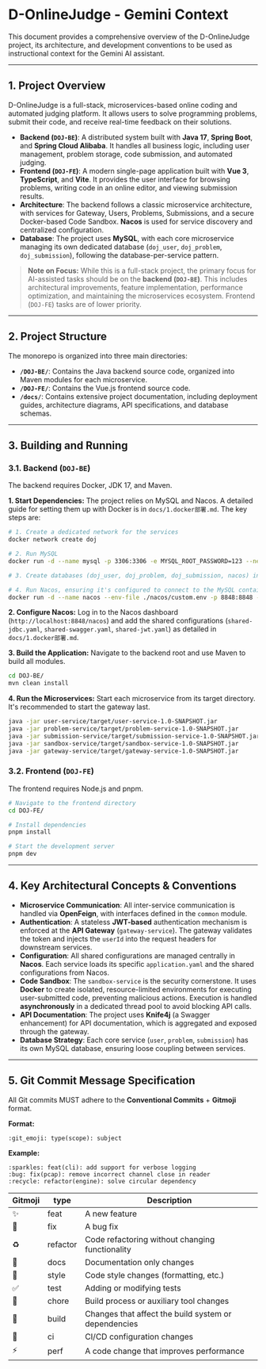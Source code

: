# D-OnlineJudge - Gemini Context

This document provides a comprehensive overview of the D-OnlineJudge project, its architecture, and development conventions to be used as instructional context for the Gemini AI assistant.

---

## 1. Project Overview

D-OnlineJudge is a full-stack, microservices-based online coding and automated judging platform. It allows users to solve programming problems, submit their code, and receive real-time feedback on their solutions.

- **Backend (`DOJ-BE`)**: A distributed system built with **Java 17**, **Spring Boot**, and **Spring Cloud Alibaba**. It handles all business logic, including user management, problem storage, code submission, and automated judging.
- **Frontend (`DOJ-FE`)**: A modern single-page application built with **Vue 3**, **TypeScript**, and **Vite**. It provides the user interface for browsing problems, writing code in an online editor, and viewing submission results.
- **Architecture**: The backend follows a classic microservice architecture, with services for Gateway, Users, Problems, Submissions, and a secure Docker-based Code Sandbox. **Nacos** is used for service discovery and centralized configuration.
- **Database**: The project uses **MySQL**, with each core microservice managing its own dedicated database (`doj_user`, `doj_problem`, `doj_submission`), following the database-per-service pattern.

> **Note on Focus:** While this is a full-stack project, the primary focus for AI-assisted tasks should be on the **backend (`DOJ-BE`)**. This includes architectural improvements, feature implementation, performance optimization, and maintaining the microservices ecosystem. Frontend (`DOJ-FE`) tasks are of lower priority.

---

## 2. Project Structure

The monorepo is organized into three main directories:

- **`/DOJ-BE/`**: Contains the Java backend source code, organized into Maven modules for each microservice.
- **`/DOJ-FE/`**: Contains the Vue.js frontend source code.
- **`/docs/`**: Contains extensive project documentation, including deployment guides, architecture diagrams, API specifications, and database schemas.

---

## 3. Building and Running

### 3.1. Backend (`DOJ-BE`)

The backend requires Docker, JDK 17, and Maven.

**1. Start Dependencies:**
The project relies on MySQL and Nacos. A detailed guide for setting them up with Docker is in `docs/1.docker部署.md`. The key steps are:
```sh
# 1. Create a dedicated network for the services
docker network create doj

# 2. Run MySQL
docker run -d --name mysql -p 3306:3306 -e MYSQL_ROOT_PASSWORD=123 --network doj mysql:8.0.23

# 3. Create databases (doj_user, doj_problem, doj_submission, nacos) inside the MySQL container.

# 4. Run Nacos, ensuring it's configured to connect to the MySQL container on the 'doj' network.
docker run -d --name nacos --env-file ./nacos/custom.env -p 8848:8848 --network doj nacos/nacos-server:v2.5.1-slim
```

**2. Configure Nacos:**
Log in to the Nacos dashboard (`http://localhost:8848/nacos`) and add the shared configurations (`shared-jdbc.yaml`, `shared-swagger.yaml`, `shared-jwt.yaml`) as detailed in `docs/1.docker部署.md`.

**3. Build the Application:**
Navigate to the backend root and use Maven to build all modules.
```sh
cd DOJ-BE/
mvn clean install
```

**4. Run the Microservices:**
Start each microservice from its target directory. It's recommended to start the gateway last.
```sh
java -jar user-service/target/user-service-1.0-SNAPSHOT.jar
java -jar problem-service/target/problem-service-1.0-SNAPSHOT.jar
java -jar submission-service/target/submission-service-1.0-SNAPSHOT.jar
java -jar sandbox-service/target/sandbox-service-1.0-SNAPSHOT.jar
java -jar gateway-service/target/gateway-service-1.0-SNAPSHOT.jar
```

### 3.2. Frontend (`DOJ-FE`)

The frontend requires Node.js and pnpm.

```sh
# Navigate to the frontend directory
cd DOJ-FE/

# Install dependencies
pnpm install

# Start the development server
pnpm dev
```

---

## 4. Key Architectural Concepts & Conventions

- **Microservice Communication**: All inter-service communication is handled via **OpenFeign**, with interfaces defined in the `common` module.
- **Authentication**: A stateless **JWT-based** authentication mechanism is enforced at the **API Gateway** (`gateway-service`). The gateway validates the token and injects the `userId` into the request headers for downstream services.
- **Configuration**: All shared configurations are managed centrally in **Nacos**. Each service loads its specific `application.yaml` and the shared configurations from Nacos.
- **Code Sandbox**: The `sandbox-service` is the security cornerstone. It uses **Docker** to create isolated, resource-limited environments for executing user-submitted code, preventing malicious actions. Execution is handled **asynchronously** in a dedicated thread pool to avoid blocking API calls.
- **API Documentation**: The project uses **Knife4j** (a Swagger enhancement) for API documentation, which is aggregated and exposed through the gateway.
- **Database Strategy**: Each core service (`user`, `problem`, `submission`) has its own MySQL database, ensuring loose coupling between services.

---

## 5. Git Commit Message Specification

All Git commits MUST adhere to the **Conventional Commits** + **Gitmoji** format.

**Format:**
```
:git_emoji: type(scope): subject
```

**Example:**
```
:sparkles: feat(cli): add support for verbose logging
:bug: fix(pcap): remove incorrect channel close in reader
:recycle: refactor(engine): solve circular dependency
```

| Gitmoji | type | Description |
|---|---|---|
| :sparkles: | feat | A new feature |
| :bug: | fix | A bug fix |
| :recycle: | refactor | Code refactoring without changing functionality |
| :memo: | docs | Documentation only changes |
| :lipstick: | style | Code style changes (formatting, etc.) |
| :white_check_mark: | test | Adding or modifying tests |
| :wrench: | chore | Build process or auxiliary tool changes |
| :rocket: | build | Changes that affect the build system or dependencies |
| :construction_worker: | ci | CI/CD configuration changes |
| :zap: | perf | A code change that improves performance |
